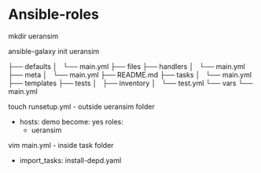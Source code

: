 # Ansible-roles

mkdir ueransim

ansible-galaxy init ueransim


├── defaults
│   └── main.yml
├── files
├── handlers
│   └── main.yml
├── meta
│   └── main.yml
├── README.md
├── tasks
│   └── main.yml
├── templates
├── tests
│   ├── inventory
│   └── test.yml
└── vars
    └── main.yml


touch runsetup.yml - outside ueransim folder

 - hosts: demo
   become: yes
   roles:
   - ueransim



vim main.yml - inside task folder 

- import_tasks: install-depd.yaml



